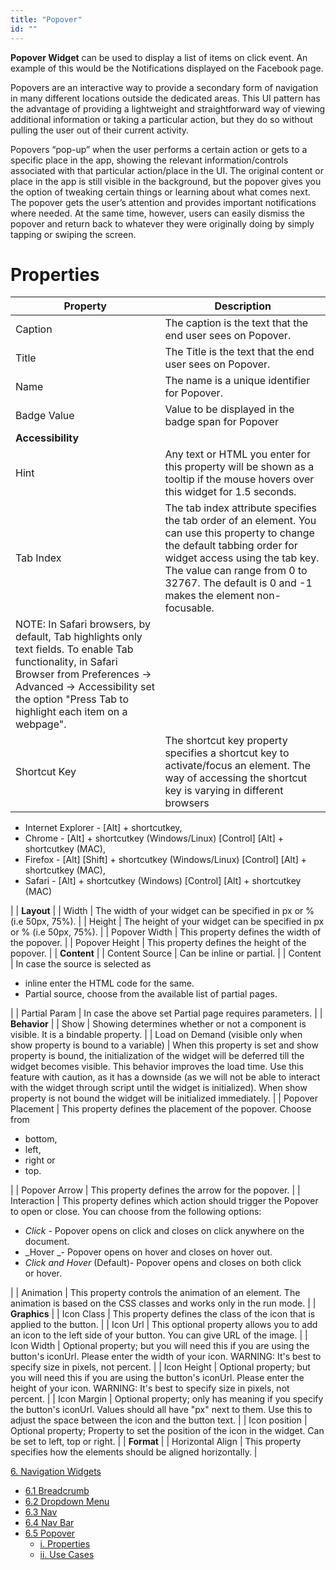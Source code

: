```yaml
---
title: "Popover"
id: ""
---
```


**Popover Widget** can be used to display a list of items on click event. An example of this would be the Notifications displayed on the Facebook page.

Popovers are an interactive way to provide a secondary form of navigation in many different locations outside the dedicated areas. This UI pattern has the advantage of providing a lightweight and straightforward way of viewing additional information or taking a particular action, but they do so without pulling the user out of their current activity.

Popovers “pop-up” when the user performs a certain action or gets to a specific place in the app, showing the relevant information/controls associated with that particular action/place in the UI. The original content or place in the app is still visible in the background, but the popover gives you the option of tweaking certain things or learning about what comes next. The popover gets the user’s attention and provides important notifications where needed. At the same time, however, users can easily dismiss the popover and return back to whatever they were originally doing by simply tapping or swiping the screen.

# Properties

| **Property** | **Description** |
| --- | --- |
| Caption | The caption is the text that the end user sees on Popover. |
| Title | The Title is the text that the end user sees on Popover. |
| Name | The name is a unique identifier for Popover. |
| Badge Value | Value to be displayed in the badge span for Popover |
| **Accessibility** |
| Hint | Any text or HTML you enter for this property will be shown as a tooltip if the mouse hovers over this widget for 1.5 seconds. |
| Tab Index | The tab index attribute specifies the tab order of an element. You can use this property to change the default tabbing order for widget access using the tab key. The value can range from 0 to 32767. The default is 0 and -1 makes the element non-focusable.
NOTE: In Safari browsers, by default, Tab highlights only text fields. To enable Tab functionality, in Safari Browser from Preferences -> Advanced -> Accessibility set the option "Press Tab to highlight each item on a webpage". |
| Shortcut Key | The shortcut key property specifies a shortcut key to activate/focus an element. The way of accessing the shortcut key is varying in different browsers

- Internet Explorer - \[Alt\] + shortcutkey,
- Chrome - \[Alt\] + shortcutkey (Windows/Linux) \[Control\] \[Alt\] + shortcutkey (MAC),
- Firefox - \[Alt\] \[Shift\] + shortcutkey (Windows/Linux) \[Control\] \[Alt\] + shortcutkey (MAC),
- Safari - \[Alt\] + shortcutkey (Windows) \[Control\] \[Alt\] + shortcutkey (MAC)

 |
| **Layout** |
| Width | The width of your widget can be specified in px or % (i.e 50px, 75%). |
| Height | The height of your widget can be specified in px or % (i.e 50px, 75%). |
| Popover Width | This property defines the width of the popover. |
| Popover Height | This property defines the height of the popover. |
| **Content** |
| Content Source | Can be inline or partial. |
| Content | In case the source is selected as

- inline enter the HTML code for the same.
- Partial source, choose from the available list of partial pages.

 |
| Partial Param | In case the above set Partial page requires parameters. |
| **Behavior** |
| Show | Showing determines whether or not a component is visible. It is a bindable property. |
| Load on Demand (visible only when show property is bound to a variable) | When this property is set and show property is bound, the initialization of the widget will be deferred till the widget becomes visible. This behavior improves the load time. Use this feature with caution, as it has a downside (as we will not be able to interact with the widget through script until the widget is initialized). When show property is not bound the widget will be initialized immediately. |
| Popover Placement | This property defines the placement of the popover. Choose from

- bottom,
- left,
- right or
- top.

 |
| Popover Arrow | This property defines the arrow for the popover. |
| Interaction | This property defines which action should trigger the Popover to open or close. You can choose from the following options:

- _Click_ - Popover opens on click and closes on click anywhere on the document.
- _Hover _\- Popover opens on hover and closes on hover out.
- _Click and Hover_ (Default)- Popover opens and closes on both click or hover.

 |
| Animation | This property controls the animation of an element. The animation is based on the CSS classes and works only in the run mode. |
| **Graphics** |
| Icon Class | This property defines the class of the icon that is applied to the button. |
| Icon Url | This optional property allows you to add an icon to the left side of your button. You can give URL of the image. |
| Icon Width | Optional property; but you will need this if you are using the button's iconUrl. Please enter the width of your icon. WARNING: It's best to specify size in pixels, not percent. |
| Icon Height | Optional property; but you will need this if you are using the button's iconUrl. Please enter the height of your icon. WARNING: It's best to specify size in pixels, not percent. |
| Icon Margin | Optional property; only has meaning if you specify the button's iconUrl. Values should all have "px" next to them. Use this to adjust the space between the icon and the button text. |
| Icon position | Optional property; Property to set the position of the icon in the widget. Can be set to left, top or right. |
| **Format** |
| Horizontal Align | This property specifies how the elements should be aligned horizontally. |

[6\. Navigation Widgets](/learn/app-development/widgets/widget-library/#nav-widgets)

- [6.1 Breadcrumb](/learn/app-development/widgets/navigation/breadcrumb/)
- [6.2 Dropdown Menu](/learn/app-development/widgets/navigation/dropdown-menu/)
- [6.3 Nav](/learn/app-development/widgets/navigation/nav/)
- [6.4 Nav Bar](/learn/app-development/widgets/navigation/nav-bar/)
- [6.5 Popover](/learn/app-development/widgets/navigation/popover/)
    - [i. Properties](#properties)
    - [ii. Use Cases](/learn/app-development/widgets/navigation/popover-basic-usage/)
